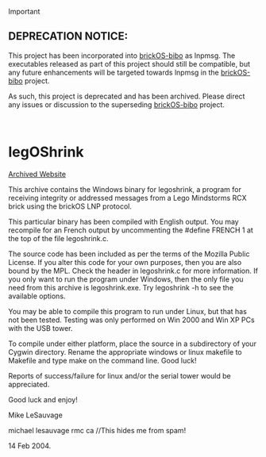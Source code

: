 > [!IMPORTANT]
> ## DEPRECATION NOTICE:
> This project has been incorporated into [brickOS-bibo](https://github.com/BrickBot/brickOS-bibo) as lnpmsg.
> The executables released as part of this project should still be compatible, but any future enhancements will
> be targeted towards lnpmsg in the [brickOS-bibo](https://github.com/BrickBot/brickOS-bibo) project.
> 
> As such, this project is deprecated and has been archived.  Please direct any issues or discussion to the superseding [brickOS-bibo](https://github.com/BrickBot/BrickOS-Bibo) project.

&nbsp;

# legOShrink

[Archived Website](http://web.archive.org/web/20070825203927/http://tarpit.rmc.ca/lesauvage/eee243/labs/resources/legoshrink.html)

This archive contains the Windows binary for legoshrink, a program for
receiving integrity or addressed messages from a Lego Mindstorms RCX brick
using the brickOS LNP protocol.

This particular binary has been compiled with English output.  You may
recompile for an French output by uncommenting the #define FRENCH 1
at the top of the file legoshrink.c.

The source code has been included as per the terms of the Mozilla Public
License.  If you alter this code for your own purposes, then you are also
bound by the MPL.  Check the header in legoshrink.c for more information.
If you only want to run the program under Windows, then the only file you need
from this archive is legoshrink.exe.  Try legoshrink -h to see the available
options.

You may be able to compile this program to run under Linux, but that has not
been tested.  Testing was only performed on Win 2000 and Win XP PCs with the
USB tower.

To compile under either platform, place the source in a subdirectory of your
Cygwin directory.  Rename the appropriate windows or linux makefile to
Makefile and type make on the command line.  Good luck!

Reports of success/failure for linux and/or the serial tower would be
appreciated.

Good luck and enjoy!


Mike LeSauvage

michael <dot> lesauvage <at> rmc <dot> ca        //This hides me from spam!

14 Feb 2004.
